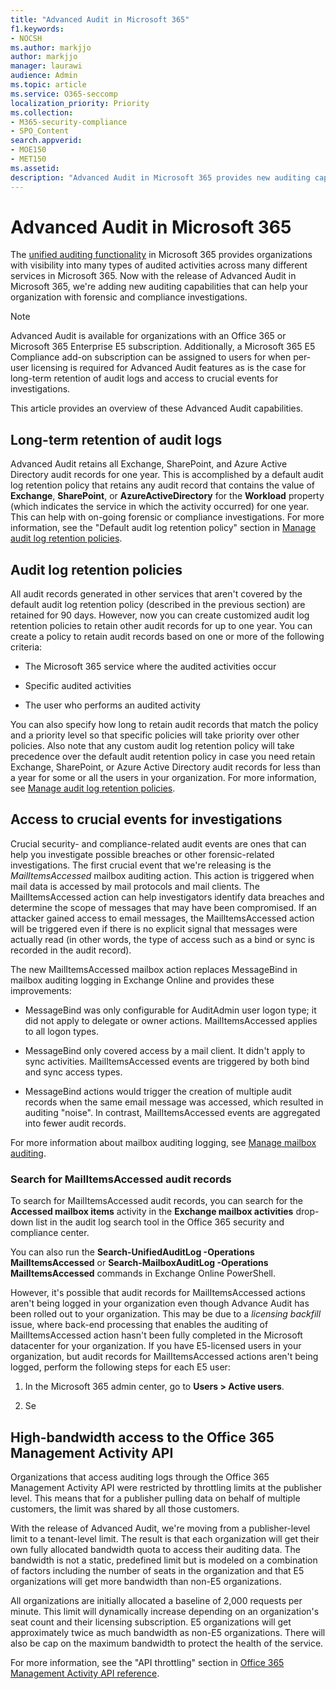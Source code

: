 ```yaml
---
title: "Advanced Audit in Microsoft 365"
f1.keywords:
- NOCSH
ms.author: markjjo
author: markjjo
manager: laurawi
audience: Admin
ms.topic: article
ms.service: O365-seccomp
localization_priority: Priority
ms.collection:
- M365-security-compliance
- SPO_Content
search.appverid:
- MOE150
- MET150
ms.assetid: 
description: "Advanced Audit in Microsoft 365 provides new auditing capabilities to help your organization with forensic and compliance investigations."
---
```


# Advanced Audit in Microsoft 365

The [unified auditing functionality](search-the-audit-log-in-security-and-compliance.md) in Microsoft 365 provides organizations with visibility into many types of audited activities across many different services in Microsoft 365. Now with the release of Advanced Audit in Microsoft 365, we're adding new auditing capabilities that can help your organization with forensic and compliance investigations.

> [!NOTE]
> Advanced Audit is available for organizations with an Office 365 or Microsoft 365 Enterprise E5 subscription. Additionally, a Microsoft 365 E5 Compliance add-on subscription can be assigned to users for when per-user licensing is required for Advanced Audit features as is the case for long-term retention of audit logs and access to crucial events for investigations.

This article provides an overview of these Advanced Audit capabilities.

## Long-term retention of audit logs

Advanced Audit retains all Exchange, SharePoint, and Azure Active Directory audit records for one year. This is accomplished by a default audit log retention policy that retains any audit record that contains the value of **Exchange**, **SharePoint**, or **AzureActiveDirectory** for the **Workload** property (which indicates the service in which the activity occurred) for one year. This can help with on-going forensic or compliance investigations. For more information, see the "Default audit log retention policy" section in [Manage audit log retention policies](audit-log-retention-policies.md#default-audit-log-retention-policy).

## Audit log retention policies

All audit records generated in other services that aren't covered by the default audit log retention policy (described in the previous section) are retained for 90 days. However, now you can create customized audit log retention policies to retain other audit records for up to one year. You can create a policy to retain audit records based on one or more of the following criteria:

- The Microsoft 365 service where the audited activities occur

- Specific audited activities

- The user who performs an audited activity

You can also specify how long to retain audit records that match the policy and a priority level so that specific policies will take priority over other policies. Also note that any custom audit log retention policy will take precedence over the default audit retention policy in case you need retain Exchange, SharePoint, or Azure Active Directory audit records for less than a year for some or all the users in your organization. For more information, see [Manage audit log retention policies](audit-log-retention-policies.md).

## Access to crucial events for investigations

Crucial security- and compliance-related audit events are ones that can help you investigate possible breaches or other forensic-related investigations. The first crucial event that we're releasing is the *MailItemsAccessed* mailbox auditing action. This action is triggered when mail data is accessed by mail protocols and mail clients. The MailItemsAccessed action can help investigators identify data breaches and determine the scope of messages that may have been compromised. If an attacker gained access to email messages, the MailItemsAccessed action will be triggered even if there is no explicit signal that messages were actually read (in other words, the type of access such as a bind or sync is recorded in the audit record).

The new MailItemsAccessed mailbox action replaces MessageBind in mailbox auditing logging in Exchange Online and provides these improvements:

- MessageBind was only configurable for AuditAdmin user logon type; it did not apply to delegate or owner actions. MailItemsAccessed applies to all logon types.

- MessageBind only covered access by a mail client. It didn't apply to sync activities. MailItemsAccessed events are triggered by both bind and sync access types.

- MessageBind actions would trigger the creation of multiple audit records when the same email message was accessed, which resulted in auditing "noise". In contrast, MailItemsAccessed events are aggregated into fewer audit records.

For more information about mailbox auditing logging, see [Manage mailbox auditing](enable-mailbox-auditing.md).

### Search for MailItemsAccessed audit records

To search for MailItemsAccessed audit records, you can search for the **Accessed mailbox items** activity in the **Exchange mailbox activities** drop-down list in the audit log search tool in the Office 365 security and compliance center.



You can also run the **Search-UnifiedAuditLog -Operations MailItemsAccessed** or **Search-MailboxAuditLog -Operations MailItemsAccessed** commands in Exchange Online PowerShell.

However, it's possible that audit records for MailItemsAccessed actions aren't being logged in your organization even though Advance Audit has been rolled out to your organization. This may be due to a *licensing backfill* issue, where back-end processing that enables the auditing of MailItemsAccessed action hasn't been fully completed in the Microsoft datacenter for your organization. If you have E5-licensed users in your organization, but audit records for MailItemsAccessed actions aren't being logged, perform the following steps for each E5 user:

1. In the Microsoft 365 admin center, go to **Users > Active users**.

2. Se


## High-bandwidth access to the Office 365 Management Activity API

Organizations that access auditing logs through the Office 365 Management Activity API were restricted by throttling limits at the publisher level. This means that for a publisher pulling data on behalf of multiple customers, the limit was shared by all those customers.

With the release of Advanced Audit, we're moving from a publisher-level limit to a tenant-level limit. The result is that each organization will get their own fully allocated bandwidth quota to access their auditing data. The bandwidth is not a static, predefined limit but is modeled on a combination of factors including the number of seats in the organization and that E5 organizations will get more bandwidth than non-E5 organizations.

All organizations are initially allocated a baseline of 2,000 requests per minute. This limit will dynamically increase depending on an organization's seat count and their licensing subscription. E5 organizations will get approximately twice as much bandwidth as non-E5 organizations. There will also be cap on the maximum bandwidth to protect the health of the service.

For more information, see the "API throttling" section in [Office 365 Management Activity API reference](https://docs.microsoft.com/office/office-365-management-api/office-365-management-activity-api-reference#api-throttling).

